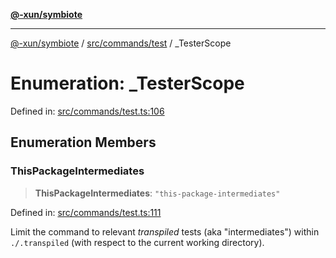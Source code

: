 [**@-xun/symbiote**](../../../../README.md)

***

[@-xun/symbiote](../../../../README.md) / [src/commands/test](../README.md) / \_TesterScope

# Enumeration: \_TesterScope

Defined in: [src/commands/test.ts:106](https://github.com/Xunnamius/symbiote/blob/150bd8f520450f76cdfe81296a884f439e925685/src/commands/test.ts#L106)

## Enumeration Members

### ThisPackageIntermediates

> **ThisPackageIntermediates**: `"this-package-intermediates"`

Defined in: [src/commands/test.ts:111](https://github.com/Xunnamius/symbiote/blob/150bd8f520450f76cdfe81296a884f439e925685/src/commands/test.ts#L111)

Limit the command to relevant _transpiled_ tests (aka "intermediates")
within `./.transpiled` (with respect to the current working directory).
